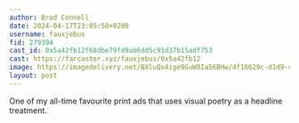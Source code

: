 ```yaml
---
author: Brad Connell
date: 2024-04-17T23:05:58+0200
username: fauxjebus
fid: 279394
cast_id: 0x5a42fb12f68dbe79fd9ab6dd5c91d37b15adf753
cast: https://farcaster.xyz/fauxjebus/0x5a42fb12
image: https://imagedelivery.net/BXluQx4ige9GuW0Ia56BHw/4f16629c-d1d9-425b-bba7-5dd1ec0bc600/original
layout: post
---
```


One of my all-time favourite print ads that uses visual poetry as a headline treatment.

<img src='https://imagedelivery.net/BXluQx4ige9GuW0Ia56BHw/4f16629c-d1d9-425b-bba7-5dd1ec0bc600/original' alt='' referrerpolicy='no-referrer'/>
